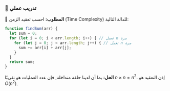 ### 🧪 تدريب عملي

🔹 **المطلوب:**
احسب تعقيد الزمن (Time Complexity) للدالة التالية:

```javascript
function findSum(arr) {
  let sum = 0;
  for (let i = 0; i < arr.length; i++) { // تعمل n مرة
    for (let j = 0; j < arr.length; j++) { // تعمل n مرة
      sum += arr[i] + arr[j];
    }
  }
  return sum;
}
```
**الحل:** بما أن لدينا حلقة متداخلة, فإن عدد العمليات هو تقريبًا $n \times n = n^2$. إذن التعقيد هو $O(n^2)$.
